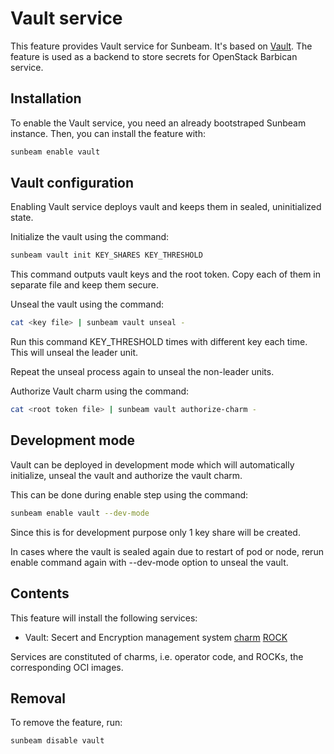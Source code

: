 # Vault service

This feature provides Vault service for Sunbeam. It's based on [Vault](https://developer.hashicorp.com/vault/docs).
The feature is used as a backend to store secrets for OpenStack Barbican service.

## Installation

To enable the Vault service, you need an already bootstraped Sunbeam instance. Then, you can install the feature with:

```bash
sunbeam enable vault
```

## Vault configuration

Enabling Vault service deploys vault and keeps them in sealed, uninitialized state.

Initialize the vault using the command:

```bash
sunbeam vault init KEY_SHARES KEY_THRESHOLD
```

This command outputs vault keys and the root token.
Copy each of them in separate file and keep them secure.

Unseal the vault using the command:

```bash
cat <key file> | sunbeam vault unseal -
```

Run this command KEY_THRESHOLD times with different key each time.
This will unseal the leader unit.

Repeat the unseal process again to unseal the non-leader units.

Authorize Vault charm using the command:

```bash
cat <root token file> | sunbeam vault authorize-charm -
```

## Development mode

Vault can be deployed in development mode which will automatically initialize, unseal the vault and
authorize the vault charm.

This can be done during enable step using the command:

```bash
sunbeam enable vault --dev-mode
```

Since this is for development purpose only 1 key share will be created.

In cases where the vault is sealed again due to restart of pod or node, rerun enable command
again with --dev-mode option to unseal the vault.

## Contents

This feature will install the following services:
- Vault: Secert and Encryption management system [charm](https://github.com/canonical/vault-k8s-operator/) [ROCK](https://github.com/canonical/vault-rock)

Services are constituted of charms, i.e. operator code, and ROCKs, the corresponding OCI images.


## Removal

To remove the feature, run:

```bash
sunbeam disable vault
```
